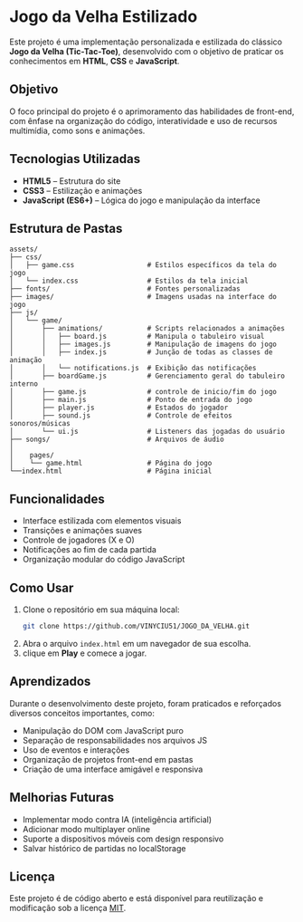 
# Jogo da Velha Estilizado

Este projeto é uma implementação personalizada e estilizada do clássico **Jogo da Velha (Tic-Tac-Toe)**, desenvolvido com o objetivo de praticar os conhecimentos em **HTML**, **CSS** e **JavaScript**.

## Objetivo

O foco principal do projeto é o aprimoramento das habilidades de front-end, com ênfase na organização do código, interatividade e uso de recursos multimídia, como sons e animações.

## Tecnologias Utilizadas

- **HTML5** – Estrutura do site
- **CSS3** – Estilização e animações
- **JavaScript (ES6+)** – Lógica do jogo e manipulação da interface

## Estrutura de Pastas

```plaintext
assets/
├── css/
│   ├── game.css                  # Estilos específicos da tela do jogo
│   └── index.css                 # Estilos da tela inicial
├── fonts/                        # Fontes personalizadas
├── images/                       # Imagens usadas na interface do jogo
├── js/
│   └── game/
│       ├── animations/           # Scripts relacionados a animações
│       │   ├── board.js          # Manipula o tabuleiro visual
│       │   ├── images.js         # Manipulação de imagens do jogo
│       │   ├── index.js          # Junção de todas as classes de animação
│       │   └── notifications.js  # Exibição das notificações
│       ├── boardGame.js          # Gerenciamento geral do tabuleiro interno
│       ├── game.js               # controle de inicio/fim do jogo
│       ├── main.js               # Ponto de entrada do jogo
│       ├── player.js             # Estados do jogador
│       ├── sound.js              # Controle de efeitos sonoros/músicas
│       └── ui.js                 # Listeners das jogadas do usuário
├── songs/                        # Arquivos de áudio
│
│    pages/
│    └── game.html                # Página do jogo
└──index.html                     # Página inicial
```
## Funcionalidades

- Interface estilizada com elementos visuais
- Transições e animações suaves
- Controle de jogadores (X e O)
- Notificações ao fim de cada partida
- Organização modular do código JavaScript

## Como Usar

1. Clone o repositório em sua máquina local:
   ```bash
   git clone https://github.com/VINYCIU51/JOGO_DA_VELHA.git
2. Abra o arquivo `index.html` em um navegador de sua escolha.
3. clique em **Play** e comece a jogar. 

## Aprendizados

Durante o desenvolvimento deste projeto, foram praticados e reforçados diversos conceitos importantes, como:

- Manipulação do DOM com JavaScript puro
- Separação de responsabilidades nos arquivos JS
- Uso de eventos e interações
- Organização de projetos front-end em pastas
- Criação de uma interface amigável e responsiva

## Melhorias Futuras

- Implementar modo contra IA (inteligência artificial)
- Adicionar modo multiplayer online
- Suporte a dispositivos móveis com design responsivo
- Salvar histórico de partidas no localStorage

## Licença

Este projeto é de código aberto e está disponível para reutilização e modificação sob a licença [MIT](https://opensource.org/licenses/MIT).

